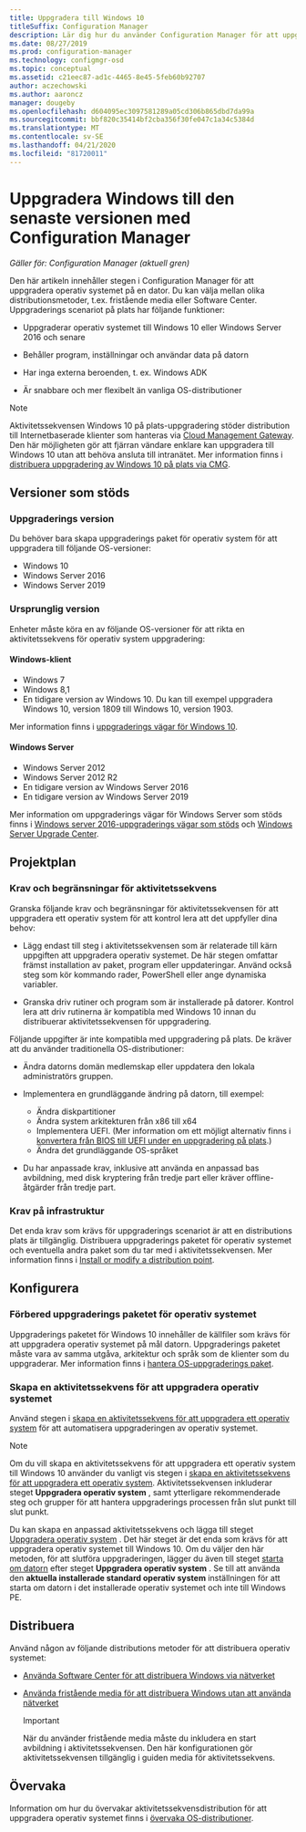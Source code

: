 ```yaml
---
title: Uppgradera till Windows 10
titleSuffix: Configuration Manager
description: Lär dig hur du använder Configuration Manager för att uppgradera ett operativ system från Windows 7 eller senare till Windows 10.
ms.date: 08/27/2019
ms.prod: configuration-manager
ms.technology: configmgr-osd
ms.topic: conceptual
ms.assetid: c21eec87-ad1c-4465-8e45-5feb60b92707
author: aczechowski
ms.author: aaroncz
manager: dougeby
ms.openlocfilehash: d604095ec3097581289a05cd306b865dbd7da99a
ms.sourcegitcommit: bbf820c35414bf2cba356f30fe047c1a34c5384d
ms.translationtype: MT
ms.contentlocale: sv-SE
ms.lasthandoff: 04/21/2020
ms.locfileid: "81720011"
---
```

# <a name="upgrade-windows-to-the-latest-version-with-configuration-manager"></a>Uppgradera Windows till den senaste versionen med Configuration Manager

*Gäller för: Configuration Manager (aktuell gren)*

Den här artikeln innehåller stegen i Configuration Manager för att uppgradera operativ systemet på en dator. Du kan välja mellan olika distributionsmetoder, t.ex. fristående media eller Software Center. Uppgraderings scenariot på plats har följande funktioner:  

- Uppgraderar operativ systemet till Windows 10 eller Windows Server 2016 och senare

- Behåller program, inställningar och användar data på datorn

- Har inga externa beroenden, t. ex. Windows ADK

- Är snabbare och mer flexibelt än vanliga OS-distributioner

> [!Note]  
> Aktivitetssekvensen Windows 10 på plats-uppgradering stöder distribution till Internetbaserade klienter som hanteras via [Cloud Management Gateway](../../core/clients/manage/cmg/plan-cloud-management-gateway.md). Den här möjligheten gör att fjärran vändare enklare kan uppgradera till Windows 10 utan att behöva ansluta till intranätet. Mer information finns i [distribuera uppgradering av Windows 10 på plats via CMG](deploy-a-task-sequence.md#deploy-windows-10-in-place-upgrade-via-cmg). <!-- 1357149 -->


## <a name="supported-versions"></a>Versioner som stöds

### <a name="upgrade-version"></a>Uppgraderings version

Du behöver bara skapa uppgraderings paket för operativ system för att uppgradera till följande OS-versioner:

- Windows 10
- Windows Server 2016
- Windows Server 2019

### <a name="original-version"></a>Ursprunglig version

Enheter måste köra en av följande OS-versioner för att rikta en aktivitetssekvens för operativ system uppgradering:

#### <a name="windows-client"></a>Windows-klient

- Windows 7
- Windows 8,1
- En tidigare version av Windows 10. Du kan till exempel uppgradera Windows 10, version 1809 till Windows 10, version 1903.  

Mer information finns i [uppgraderings vägar för Windows 10](https://docs.microsoft.com/windows/deployment/upgrade/windows-10-upgrade-paths).

#### <a name="windows-server"></a>Windows Server

- Windows Server 2012
- Windows Server 2012 R2
- En tidigare version av Windows Server 2016
- En tidigare version av Windows Server 2019

Mer information om uppgraderings vägar för Windows Server som stöds finns i [Windows server 2016-uppgraderings vägar som stöds](https://docs.microsoft.com/windows-server/get-started/supported-upgrade-paths#upgrading-previous-retail-versions-of-windows-server-to-windows-server-2016) och [Windows Server Upgrade Center](https://aka.ms/upgradecenter).


## <a name="plan"></a><a name="BKMK_Plan"></a>Projektplan  

### <a name="task-sequence-requirements-and-limitations"></a>Krav och begränsningar för aktivitetssekvens

Granska följande krav och begränsningar för aktivitetssekvensen för att uppgradera ett operativ system för att kontrol lera att det uppfyller dina behov:  

- Lägg endast till steg i aktivitetssekvensen som är relaterade till kärn uppgiften att uppgradera operativ systemet. De här stegen omfattar främst installation av paket, program eller uppdateringar. Använd också steg som kör kommando rader, PowerShell eller ange dynamiska variabler.  

- Granska driv rutiner och program som är installerade på datorer. Kontrol lera att driv rutinerna är kompatibla med Windows 10 innan du distribuerar aktivitetssekvensen för uppgradering.  

Följande uppgifter är inte kompatibla med uppgradering på plats. De kräver att du använder traditionella OS-distributioner:  

- Ändra datorns domän medlemskap eller uppdatera den lokala administratörs gruppen.  

- Implementera en grundläggande ändring på datorn, till exempel:

  - Ändra diskpartitioner
  - Ändra system arkitekturen från x86 till x64
  - Implementera UEFI. (Mer information om ett möjligt alternativ finns i [konvertera från BIOS till UEFI under en uppgradering på plats](task-sequence-steps-to-manage-bios-to-uefi-conversion.md#convert-from-bios-to-uefi-during-an-in-place-upgrade).)
  - Ändra det grundläggande OS-språket  

- Du har anpassade krav, inklusive att använda en anpassad bas avbildning, med disk kryptering från tredje part eller kräver offline-åtgärder från tredje part.  

### <a name="infrastructure-requirements"></a>Krav på infrastruktur  

Det enda krav som krävs för uppgraderings scenariot är att en distributions plats är tillgänglig. Distribuera uppgraderings paketet för operativ systemet och eventuella andra paket som du tar med i aktivitetssekvensen. Mer information finns i [Install or modify a distribution point](../../core/servers/deploy/configure/install-and-configure-distribution-points.md).


## <a name="configure"></a><a name="BKMK_Configure"></a>Konfigurera  

### <a name="prepare-the-os-upgrade-package"></a>Förbered uppgraderings paketet för operativ systemet  

Uppgraderings paketet för Windows 10 innehåller de källfiler som krävs för att uppgradera operativ systemet på mål datorn. Uppgraderings paketet måste vara av samma utgåva, arkitektur och språk som de klienter som du uppgraderar. Mer information finns i [hantera OS-uppgraderings paket](../get-started/manage-operating-system-upgrade-packages.md).  

### <a name="create-a-task-sequence-to-upgrade-the-os"></a>Skapa en aktivitetssekvens för att uppgradera operativ systemet  

Använd stegen i [skapa en aktivitetssekvens för att uppgradera ett operativ system](create-a-task-sequence-to-upgrade-an-operating-system.md) för att automatisera uppgraderingen av operativ systemet.  

> [!NOTE]  
> Om du vill skapa en aktivitetssekvens för att uppgradera ett operativ system till Windows 10 använder du vanligt vis stegen i [skapa en aktivitetssekvens för att uppgradera ett operativ system](create-a-task-sequence-to-upgrade-an-operating-system.md). Aktivitetssekvensen inkluderar steget **Uppgradera operativ system** , samt ytterligare rekommenderade steg och grupper för att hantera uppgraderings processen från slut punkt till slut punkt.
>
> Du kan skapa en anpassad aktivitetssekvens och lägga till steget [Uppgradera operativ system](../understand/task-sequence-steps.md#BKMK_UpgradeOS) . Det här steget är det enda som krävs för att uppgradera operativ systemet till Windows 10. Om du väljer den här metoden, för att slutföra uppgraderingen, lägger du även till steget [starta om datorn](../understand/task-sequence-steps.md#BKMK_RestartComputer) efter steget **Uppgradera operativ system** . Se till att använda den **aktuella installerade standard operativ system** inställningen för att starta om datorn i det installerade operativ systemet och inte till Windows PE.  


## <a name="deploy"></a><a name="BKMK_Deploy"></a>Distribuera  

Använd någon av följande distributions metoder för att distribuera operativ systemet:  

- [Använda Software Center för att distribuera Windows via nätverket](use-software-center-to-deploy-windows-over-the-network.md)  

- [Använda fristående media för att distribuera Windows utan att använda nätverket](use-stand-alone-media-to-deploy-windows-without-using-the-network.md)  

  > [!IMPORTANT]  
  > När du använder fristående media måste du inkludera en start avbildning i aktivitetssekvensen. Den här konfigurationen gör aktivitetssekvensen tillgänglig i guiden media för aktivitetssekvens.


## <a name="monitor"></a>Övervaka  

Information om hur du övervakar aktivitetssekvensdistribution för att uppgradera operativ systemet finns i [övervaka OS-distributioner](monitor-operating-system-deployments.md).  
